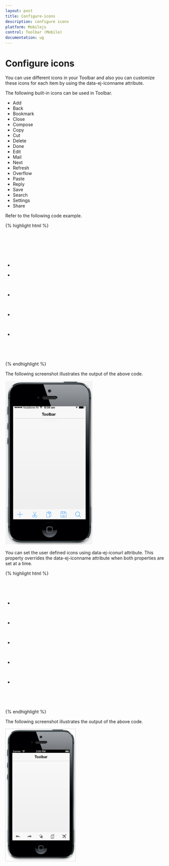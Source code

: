 ```yaml
---
layout: post
title: Configure-icons
description: configure icons
platform: Mobilejs
control: Toolbar (Mobile)
documentation: ug
---
```


# Configure icons

You can use different icons in your Toolbar and also you can customize these icons for each item by using the data-ej-iconname attribute.

The following built-in icons can be used in Toolbar.

* Add
* Back
* Bookmark
* Close
* Compose
* Copy
* Cut
* Delete
* Done
* Edit
* Mail
* Next
* Refresh
* Overflow
* Paste
* Reply
* Save
* Search
* Settings
* Share

Refer to the following code example.

{% highlight html %}

   <div data-role="ejmtoolbar" id="toolbar_sample">

            <ul>

                <li data-ej-iconname="add" li>

                <li data-ej-iconname="cut"></li>

                <li data-ej-iconname="copy"></li>

                <li data-ej-iconname="save"></li>

                <li data-ej-iconname="search"></li>

            </ul>

     </div>

{% endhighlight %}

The following screenshot illustrates the output of the above code.

![](Configure-icons_images/Configure-icons_img1.png)



You can set the user defined icons using data-ej-iconurl attribute. This property overrides the data-ej-iconname attribute when both properties are set at a time. 

{% highlight html %}

<div data-role="ejmtoolbar" id="sample-toolbar" style="z-index: 100000;">

            <ul>

                <li data-ej-iconurl=" http://js.syncfusion.com/UG/Mobile/Content/toolbar/back.png"></li>

                <li data-ej-iconurl=" http://js.syncfusion.com/UG/Mobile/Content/toolbar/forward.png"></li>

                <li data-ej-iconurl=" http://js.syncfusion.com/UG/Mobile/Content/toolbar/plugin.png"></li>

                <li data-ej-iconurl=" http://js.syncfusion.com/UG/Mobile/Content/toolbar/edit.png"></li>

                <li data-ej-iconurl=" http://js.syncfusion.com/UG/Mobile/Content/toolbar/airoplane_mode.png"></li>

            </ul>

        </div>

{% endhighlight %}

The following screenshot illustrates the output of the above code.

![](Configure-icons_images/Configure-icons_img2.png)



